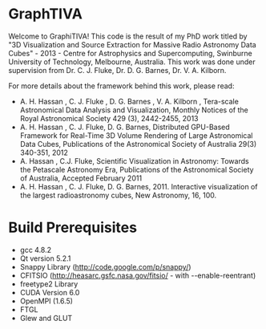 # GraphTIVA
Welcome to GraphiTIVA! This code is the result of my PhD work titled by "3D Visualization and Source Extraction for Massive Radio Astronomy Data Cubes" - 2013 - Centre for Astrophysics and Supercomputing,
Swinburne University of Technology, Melbourne, Australia. This work was done under supervision from Dr. C. J. Fluke, Dr. D. G. Barnes, Dr. V. A. Kilborn.


For more details about the framework behind this work, please read:
 
+ A. H. Hassan , C. J. Fluke , D. G. Barnes , V. A. Kilborn , Tera-scale Astronomical Data Analysis and Visualization, Monthly Notices of the Royal Astronomical Society 429 (3), 2442-2455, 2013
+ A. H. Hassan , C. J. Fluke, D. G. Barnes, Distributed GPU-Based Framework for Real-Time 3D Volume Rendering of Large Astronomical Data Cubes, Publications of the Astronomical Society of Australia 29(3) 340-351, 2012
+ A. Hassan , C.J. Fluke, Scientific Visualization in Astronomy: Towards the Petascale Astronomy Era, Publications of the Astronomical Society of Australia, Accepted February 2011
+ A. H. Hassan , C. J. Fluke, D. G. Barnes, 2011. Interactive visualization of the largest radioastronomy cubes, New Astronomy, 16, 100.


#  Build Prerequisites


+ gcc 4.8.2
+ Qt version 5.2.1
+ Snappy Library (http://code.google.com/p/snappy/)
+ CFITSIO (http://heasarc.gsfc.nasa.gov/fitsio/ - with --enable-reentrant)
+ freetype2 Library
+ CUDA Version 6.0
+ OpenMPI (1.6.5)
+ FTGL
+ Glew and GLUT
